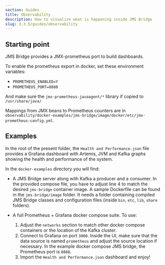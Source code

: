 ```yaml
---
section: Guides
title: Observability
description: How to visualize what is happening inside JMS Bridge
slug: 3.3.5/guides/observability
---
```


## Starting point

JMS Bridge provides a JMX-prometheus port to build dashboards.

To enable the prometheus export in docker, set these environment variables:

* `PROMETHEUS_ENABLED=Y`
* `PROMETHEUS_PORT=8888`

And make sure the `jmx-prometheus-javaagent/*` library if copied to `/usr/share/java/`

Mappings from JMX beans to Prometheus counters are in `observability/docker-examples/jms-bridge/image/docker/etc/jmx-prometheus-config.yml`.

## Examples

In the root of the present folder, the `Health and Performance.json` file provides a Grafana dashboard with Artemis, JVM and Kafka graphs showing the health and performance of the system.

In the `docker-examples` directory you will find:

* A JMS Bridge server along with Kafka a producer and a consumer. In the provided compose file, you have to adjust line 4 to match the desired `jms-bridge` container image. A sample Dockerfile can be found in the `jms-bridge/image` folder. It needs a folder containing compiled JMS Bridge classes and configuration files (inside `bin`, `etc`, `lib`, `share` folders).

* A full Prometheus + Grafana docker compose suite. To use:
  1. Adjust the `networks` section to match other docker compose containers or the location of the Kafka cluster.
  2. Connect to Grafana on port `3000`. Inside the UI, make sure that the data source is named `prometheus` and adjust the source location if necessary. In the example docker compose JMS bridge, the Prometheus port is `8888`.
  3. Import the `Health and Performance.json` dashboard and enjoy!
